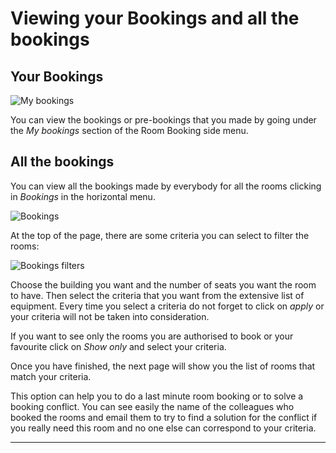 # Viewing your Bookings and all the bookings

## Your Bookings

![My bookings](../assets/room_booking/my_bookings_3.png)

You can view the bookings or pre-bookings that you made by going under the *My bookings* section of the Room Booking side menu.

## All the bookings

You can view all the bookings made by everybody for all the rooms clicking in *Bookings* in the horizontal menu.

![Bookings](../assets/room_booking/bookings.png)



At the top of the page, there are some criteria you can select to filter the rooms:

![Bookings filters](../assets/room_booking/bookings_filters.png)

Choose the building you want and the number of seats you want the room to have. Then select the criteria that you want from the extensive list of equipment. Every time you select a criteria do not forget to click on *apply* or your criteria will not be taken into consideration.

If you want to see only the rooms you are authorised to book or your favourite click on *Show only* and select your criteria.


Once you have finished, the next page will show you the list of rooms that match your criteria.

This option can help you to do a last minute room booking or to solve a booking conflict. You can see easily the name of the colleagues who booked the rooms and email them to try to find a solution for the conflict if you really need this room and no one else can correspond to your criteria.

---
